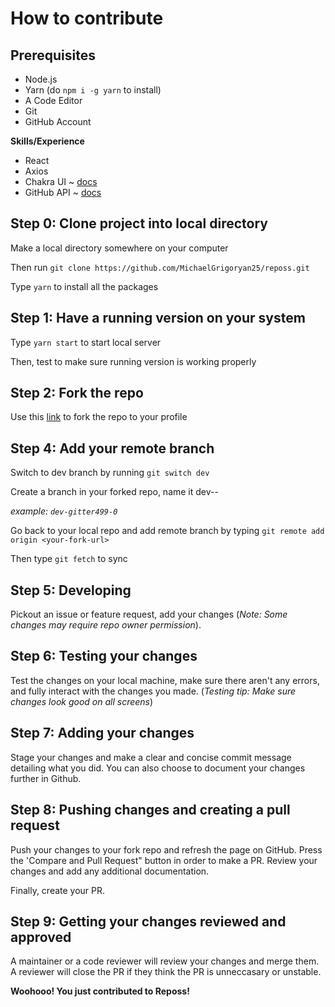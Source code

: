 # How to contribute

## Prerequisites

- Node.js
- Yarn (do `npm i -g yarn` to install)
- A Code Editor 
- Git
- GitHub Account


**Skills/Experience**

- React
- Axios
- Chakra UI ~ [docs]("https://chakra-ui.com/docs/")
- GitHub API ~ [docs]("https://docs.github.com/en/rest")


## Step 0: Clone project into local directory

Make a local directory somewhere on your computer

Then run `git clone https://github.com/MichaelGrigoryan25/reposs.git`

Type `yarn` to install all the packages

## Step 1: Have a running version on your system

Type `yarn start` to start local server

Then, test to make sure running version is working properly

## Step 2: Fork the repo

Use this [link]("https://github.com/MichaelGrigoryan25/reposs") to fork the repo to
your profile

## Step 4: Add your remote branch

Switch to dev branch by running `git switch dev`

Create a branch in your forked repo, name it dev-<your-name>-<number-of-patches>

*example: `dev-gitter499-0`*

Go back to your local repo and add remote branch by typing `git remote add origin <your-fork-url>`

Then type `git fetch` to sync

## Step 5: Developing

Pickout an issue or feature request, add your changes (*Note: Some changes may require repo owner permission*). 

## Step 6: Testing your changes

Test the changes on your local machine, make sure there aren't any errors, and fully interact with the changes you made. (*Testing tip: Make sure changes look good on all screens*)

## Step 7: Adding your changes

Stage your changes and make a clear and concise commit message detailing what you did. You can also choose to document your changes further in Github.

## Step 8: Pushing changes and creating a pull request

Push your changes to your fork repo and refresh the page on GitHub. Press the 'Compare and Pull Request" button in order to make a PR. Review your changes and add any additional documentation. 

Finally, create your PR.

## Step 9: Getting your changes reviewed and approved

A maintainer or a code reviewer will review your changes and merge them. A reviewer will close the PR if they think the PR is unneccasary or unstable.

**Woohooo! You just contributed to Reposs!**


